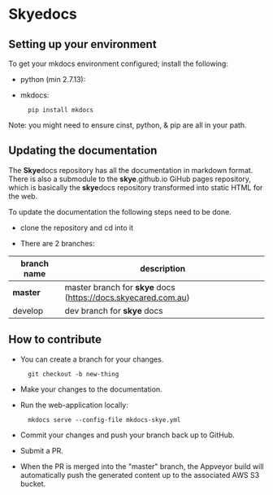 # Skyedocs

## Setting up your environment

To get your mkdocs environment configured; install the following:
* python (min 2.7.13):
* mkdocs:

        pip install mkdocs

Note: you might need to ensure cinst, python, & pip are all in your path.

## Updating the documentation

The **Skye**docs repository has all the documentation in markdown format. There is also a submodule to the **skye**.github.io GiHub pages repository, which is basically the **skye**docs repository transformed into static HTML for the web.

To update the documentation the following steps need to be done.

* clone the repository and cd into it

* There are 2 branches:

| branch name       |    description     |
|-------------------|--------------------|
| **master**        |    master branch for **skye** docs (https://docs.skyecared.com.au) |
| develop           |    dev branch for **skye** docs |


## How to contribute

* You can create a branch for your changes.

        git checkout -b new-thing

* Make your changes to the documentation.
* Run the web-application locally:  

        mkdocs serve --config-file mkdocs-skye.yml


* Commit your changes and push your branch back up to GitHub.
* Submit a PR.
* When the PR is merged into the "master" branch, the Appveyor build will automatically push the generated content up to the associated AWS S3 bucket.

